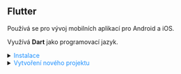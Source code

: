 ﻿## Flutter

Používá se pro vývoj mobilních aplikací pro Android a iOS.

Využívá **Dart** jako programovací jazyk.

<details>
<summary><span style="color:#1E90FF;">Instalace</span></summary>

> [!IMPORTANT]
> Flutter používá `Git` pro správu závislostí, takže je potřeba mít nainstalovaný `Git`.

> [!IMPORTANT]
> Flutter vyžaduje nainstalovaný `Android Studio` pro vývoj aplikací pro Android.

<details>
<summary><span style="color:#E95A84;">Windows</span></summary>

1. Stáhnout Flutter SDK z [oficiálních stránek](https://flutter.dev/docs/get-started/install/windows)
2. Rozbalit ZIP soubor do složky, například: `C:\src\flutter`
   > [!IMPORTANT]
   > Cesta nesmí obsahovat mezery nebo speciální znaky
3. Přidat cestu k adresáři `flutter\bin` do proměnného prostředí `PATH`

4. Spuště nyní kontrolu zda je vše správně nastaveno:

    ```bash
    flutter doctor
    ```

5. Příkaz pro vypnutí analyzování:

    ```bash
    flutter config --no-analytics
    ```

> [!TIP]
> Pro kontrolu veškerého nastavení:
>
> ```bash
> flutter config
> ```

<details>
<summary><span style="color:#E95A84;">Android toolchain - develop for Android devices</span></summary>

1. Ujistěte se, že je nainstalován `Android Studio`
2. <img src="../../images/77fb408804c94851a06078aae17e694f.png">
3. <img src="../../images/5d7ee05eacb549d5ada6e1edef7a2e59.png">

</details>

<details>
<summary><span style="color:#E95A84;">Prohlížeč pro vývoj webových aplikací</span></summary>

Pokud chcete používat jiný prohlížeč než **Google Chrome**:

```bash
flutter config --no-web-browser
```

1. Použijte

```bash
flutter run -d web-server
```

2. Otevřete ve vlastním prohlížeči a zadejte adresu `http://localhost:PORT/`

</details>

</details>
</details>

<details>
<summary><span style="color:#1E90FF;">Vytvoření nového projektu</span></summary>

```bash
flutter create project_name
```

Nyní můžete spustit aplikaci:

```bash
cd project_name
flutter run
```

</details>